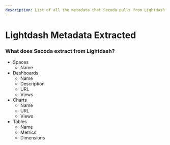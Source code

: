 ```yaml
---
description: List of all the metadata that Secoda pulls from Lightdash
---
```


# Lightdash Metadata Extracted

### What does Secoda extract from Lightdash?

* Spaces
  * Name
* Dashboards&#x20;
  * Name
  * Description
  * URL
  * Views
* Charts
  * Name
  * URL
  * Views
* Tables
  * Name
  * Metrics
  * Dimensions

